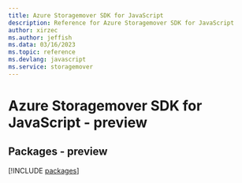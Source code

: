 ```yaml
---
title: Azure Storagemover SDK for JavaScript
description: Reference for Azure Storagemover SDK for JavaScript
author: xirzec
ms.author: jeffish
ms.data: 03/16/2023
ms.topic: reference
ms.devlang: javascript
ms.service: storagemover
---
```

# Azure Storagemover SDK for JavaScript - preview
## Packages - preview
[!INCLUDE [packages](storagemover-index.md)]